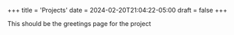 +++
title = 'Projects'
date = 2024-02-20T21:04:22-05:00
draft = false
+++

This should be the greetings page for the project